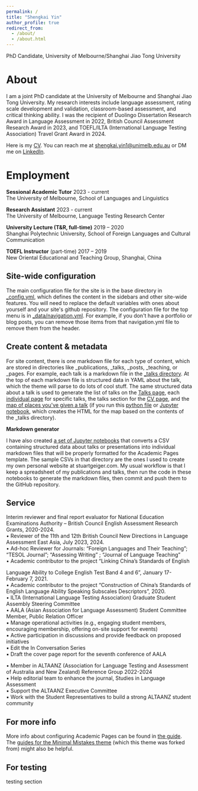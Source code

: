 ```yaml
---
permalink: /
title: "Shengkai Yin"
author_profile: true
redirect_from: 
  - /about/
  - /about.html
---
```


PhD Candidate, University of Melbourne/Shanghai Jiao Tong University

About
======

I am a joint PhD candidate at the University of Melbourne and Shanghai Jiao Tong University. My research interests include language assessment, rating scale
development and validation, classroom-based assessment, and critical thinking ability. I was the recipient of Duolingo Dissertation Research Award in Language Assessment in 2022, British Council Assessment Research Award in 2023, and TOEFL/ILTA (International Language Testing Association) Travel Grant Award in 2024.  
  
Here is my [CV](https://shengkaiyin.com/files/Shengkai-CV.pdf). You can reach me at shengkai.yin1@unimelb.edu.au or DM me on [LinkedIn](https://www.linkedin.com/in/shengkai-yin/).

Employment
======

**Sessional Academic Tutor**	2023 - current  
The University of Melbourne, School of Languages and Linguistics  
  
**Research Assistant** 	2023 - current  
The University of Melbourne, Language Testing Research Center  
  
**University Lecture (T&R, full-time)** 	2019 – 2020  
Shanghai Polytechnic University, School of Foreign Languages and Cultural Communication  
  
**TOEFL Instructor** (part-time)	2017 – 2019  
New Oriental Educational and Teaching Group, Shanghai, China  


Site-wide configuration
------
The main configuration file for the site is in the base directory in [_config.yml](https://github.com/academicpages/academicpages.github.io/blob/master/_config.yml), which defines the content in the sidebars and other site-wide features. You will need to replace the default variables with ones about yourself and your site's github repository. The configuration file for the top menu is in [_data/navigation.yml](https://github.com/academicpages/academicpages.github.io/blob/master/_data/navigation.yml). For example, if you don't have a portfolio or blog posts, you can remove those items from that navigation.yml file to remove them from the header. 

Create content & metadata
------
For site content, there is one markdown file for each type of content, which are stored in directories like _publications, _talks, _posts, _teaching, or _pages. For example, each talk is a markdown file in the [_talks directory](https://github.com/academicpages/academicpages.github.io/tree/master/_talks). At the top of each markdown file is structured data in YAML about the talk, which the theme will parse to do lots of cool stuff. The same structured data about a talk is used to generate the list of talks on the [Talks page](https://academicpages.github.io/talks), each [individual page](https://academicpages.github.io/talks/2012-03-01-talk-1) for specific talks, the talks section for the [CV page](https://academicpages.github.io/cv), and the [map of places you've given a talk](https://academicpages.github.io/talkmap.html) (if you run this [python file](https://github.com/academicpages/academicpages.github.io/blob/master/talkmap.py) or [Jupyter notebook](https://github.com/academicpages/academicpages.github.io/blob/master/talkmap.ipynb), which creates the HTML for the map based on the contents of the _talks directory).

**Markdown generator**

I have also created [a set of Jupyter notebooks](https://github.com/academicpages/academicpages.github.io/tree/master/markdown_generator
) that converts a CSV containing structured data about talks or presentations into individual markdown files that will be properly formatted for the Academic Pages template. The sample CSVs in that directory are the ones I used to create my own personal website at stuartgeiger.com. My usual workflow is that I keep a spreadsheet of my publications and talks, then run the code in these notebooks to generate the markdown files, then commit and push them to the GitHub repository.

Service
------

Interim reviewer and final report evaluator for National Education Examinations Authority – British Council English Assessment Research Grants, 2020-2024.  
• Reviewer of the 11th and 12th British Council New Directions in Language Assessment East Asia, July 2023, 2024.  
• Ad-hoc Reviewer for Journals: “Foreign Languages and Their Teaching”; “TESOL Journal”; “Assessing Writing” ; “Journal of Language Teaching”  
• Academic contributor to the project “Linking China’s Standards of English  
  
Language Ability to College English Test Band 4 and 6”, January 17- February 7, 2021.   
• Academic contributor to the project “Construction of China’s Standards of English Language Ability Speaking Subscales Descriptors”, 2020.  
• ILTA (International Language Testing Association) Graduate Student Assembly Steering Committee  
• AALA (Asian Association for Language Assessment) Student Committee Member, Public Relation Officer  
    ▪ Manage operational activities (e.g., engaging student members, encouraging membership, offering on-site support for events)  
    ▪ Active participation in discussions and provide feedback on proposed initiatives  
    ▪ Edit the In Conversation Series  
    ▪ Draft the cover page report for the seventh conference of AALA  
  
• Member in ALTAANZ (Association for Language Testing and Assessment of Australia and New Zealand) Reference Group 2022-2024  
    ▪ Help editorial team to enhance the journal, Studies in Language Assessment  
    ▪ Support the ALTAANZ Executive Committee  
    ▪ Work with the Student Representatives to build a strong ALTAANZ student community  

For more info
------
More info about configuring Academic Pages can be found in [the guide](https://academicpages.github.io/markdown/). The [guides for the Minimal Mistakes theme](https://mmistakes.github.io/minimal-mistakes/docs/configuration/) (which this theme was forked from) might also be helpful.

For testing
------
testing section